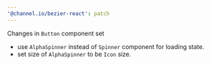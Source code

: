 ```yaml
---
'@channel.io/bezier-react': patch
---
```


Changes in `Button` component set

- use `AlphaSpinner` instead of `Spinner` component for loading state.
- set size of `AlphaSpinner` to be `Icon` size.
